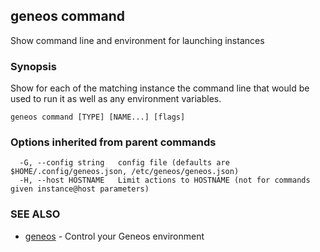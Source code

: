 ## geneos command

Show command line and environment for launching instances

### Synopsis


Show for each of the matching instance the command line that would be used to run it as well as any environment variables.


```
geneos command [TYPE] [NAME...] [flags]
```

### Options inherited from parent commands

```
  -G, --config string   config file (defaults are $HOME/.config/geneos.json, /etc/geneos/geneos.json)
  -H, --host HOSTNAME   Limit actions to HOSTNAME (not for commands given instance@host parameters)
```

### SEE ALSO

* [geneos](geneos.md)	 - Control your Geneos environment

